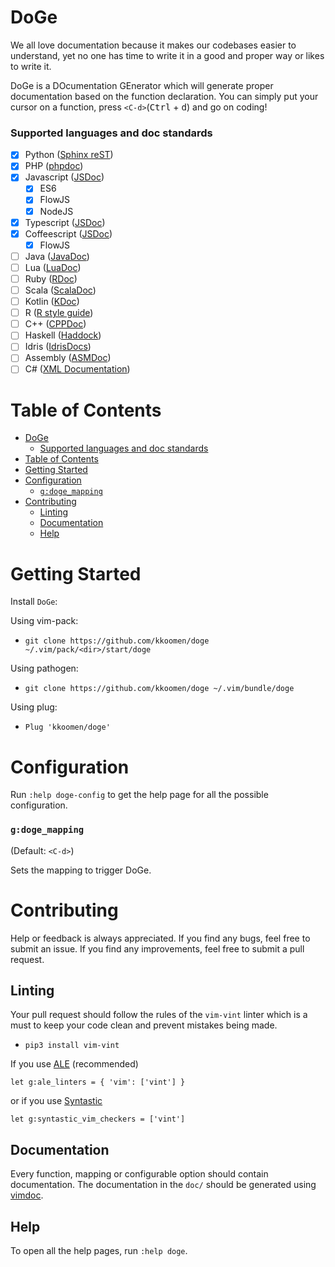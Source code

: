 # DoGe

We all love documentation because it makes our codebases easier to understand,
yet no one has time to write it in a good and proper way or likes to write it.

DoGe is a DOcumentation GEnerator which will generate proper documentation based
on the function declaration. You can simply put your cursor on a function, press
`<C-d>`(<kbd>Ctrl</kbd> + <kbd>d</kbd>) and go on coding!

### Supported languages and doc standards

- [x] Python ([Sphinx reST](http://daouzli.com/blog/docstring.html#restructuredtext))
- [x] PHP ([phpdoc](https://www.phpdoc.org))
- [x] Javascript ([JSDoc](https://jsdoc.app))
  - [x] ES6
  - [x] FlowJS
  - [x] NodeJS
- [x] Typescript ([JSDoc](https://jsdoc.app))
- [x] Coffeescript ([JSDoc](https://jsdoc.app))
  - [x] FlowJS
- [ ] Java ([JavaDoc](https://www.oracle.com/technetwork/articles/javase/index-137868.html))
- [ ] Lua ([LuaDoc](http://lua-users.org/wiki/DocumentingLuaCode))
- [ ] Ruby ([RDoc](https://ruby.github.io/rdoc))
- [ ] Scala ([ScalaDoc](https://docs.scala-lang.org/style/scaladoc.html))
- [ ] Kotlin ([KDoc](https://kotlinlang.org/docs/reference/kotlin-doc.html))
- [ ] R ([R style guide](https://style.tidyverse.org/documentation.html))
- [ ] C++ ([CPPDoc](http://www.edparrish.net/common/cppdoc.html#comment))
- [ ] Haskell ([Haddock](https://www.haskell.org/haddock/doc/html/ch03s02.html))
- [ ] Idris ([IdrisDocs](http://docs.idris-lang.org/en/latest/reference/documenting.html))
- [ ] Assembly ([ASMDoc](https://www.ee.ryerson.ca/~kclowes/stand-alone/CodingStandards/CodingStdAsm/CodingStdAsm.html#SECTION00070000000000000000))
- [ ] C# ([XML Documentation](https://docs.microsoft.com/en-us/previous-versions/visualstudio/visual-studio-2010/5ast78ax%28v%3dvs.100%29))

# Table of Contents
- [DoGe](#doge)
    + [Supported languages and doc standards](#supported-languages-and-doc-standards)
- [Table of Contents](#table-of-contents)
- [Getting Started](#getting-started)
- [Configuration](#configuration)
    + [`g:doge_mapping`](#gdoge_mapping)
- [Contributing](#contributing)
  * [Linting](#linting)
  * [Documentation](#documentation)
  * [Help](#help)

# Getting Started

Install `DoGe`:

Using vim-pack:

- `git clone https://github.com/kkoomen/doge ~/.vim/pack/<dir>/start/doge`

Using pathogen:

- `git clone https://github.com/kkoomen/doge ~/.vim/bundle/doge`

Using plug:

- `Plug 'kkoomen/doge'`

# Configuration

Run `:help doge-config` to get the help page for all the possible configuration.

### `g:doge_mapping`

(Default: `<C-d>`)

Sets the mapping to trigger DoGe.

# Contributing

Help or feedback is always appreciated. If you find any bugs, feel free to
submit an issue. If you find any improvements, feel free to submit a pull
request.

## Linting

Your pull request should follow the rules of the `vim-vint` linter which is a
must to keep your code clean and prevent mistakes being made.

- `pip3 install vim-vint`

If you use [ALE](https://github.com/w0rp/ale) (recommended)

```
let g:ale_linters = { 'vim': ['vint'] }
```

or if you use [Syntastic](https://github.com/vim-syntastic/syntastic)
```
let g:syntastic_vim_checkers = ['vint']
```

## Documentation

Every function, mapping or configurable option should contain documentation. The
documentation in the `doc/` should be generated using [vimdoc](https://github.com/google/vimdoc).

## Help

To open all the help pages, run `:help doge`.
